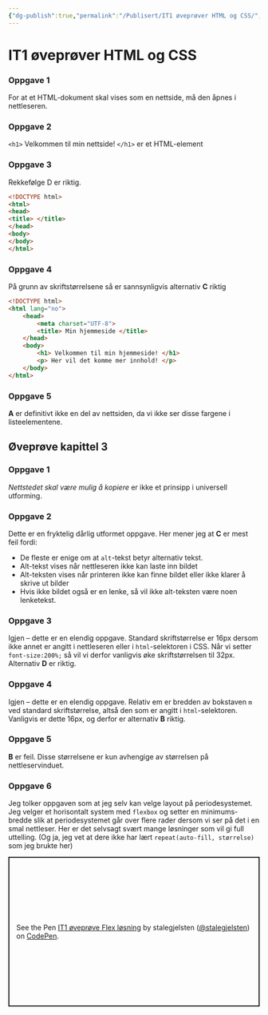 ```yaml
---
{"dg-publish":true,"permalink":"/Publisert/IT1 øveprøver HTML og CSS/","title":"IT1 øveprøver HTML og CSS","tags":[null]}
---
```



# IT1 øveprøver HTML og CSS

### Oppgave 1
For at et HTML-dokument skal vises som en nettside, må den åpnes i nettleseren.

### Oppgave 2
`<h1>` Velkommen til min nettside! `</h1>` er et HTML-element

### Oppgave 3
Rekkefølge D er riktig.
```html
<!DOCTYPE html>
<html>
<head>
<title> </title>
</head>
<body>
</body>
</html>
```

### Oppgave 4
På grunn av skriftstørrelsene så er sannsynligvis alternativ **C** riktig
```html
<!DOCTYPE html>
<html lang="no">
    <head> 
        <meta charset="UTF-8">
        <title> Min hjemmeside </title>
    </head>
    <body>
        <h1> Velkommen til min hjemmeside! </h1>
        <p> Her vil det komme mer innhold! </p>
    </body>
</html>
```

### Oppgave 5
**A** er definitivt ikke en del av nettsiden, da vi ikke ser disse fargene i listeelementene.

## Øveprøve kapittel 3

### Oppgave 1
*Nettstedet skal være mulig å kopiere* er ikke et prinsipp i universell utforming.

### Oppgave 2
Dette er en fryktelig dårlig utformet oppgave. Her mener jeg at **C** er mest feil fordi:
- De fleste er enige om at `alt`-tekst betyr alternativ tekst.
- Alt-tekst vises når nettleseren ikke kan laste inn bildet
- Alt-teksten vises når printeren ikke kan finne bildet eller ikke klarer å skrive ut bilder
- Hvis ikke bildet også er en lenke, så vil ikke alt-teksten være noen lenketekst.

### Oppgave 3
Igjen – dette er en elendig oppgave. Standard skriftstørrelse er 16px dersom ikke annet er angitt i nettleseren eller i `html`-selektoren i CSS. Når vi setter `font-size:200%;` så vil vi derfor vanligvis øke skriftstørrelsen til 32px. Alternativ **D** er riktig.

### Oppgave 4
Igjen – dette er en elendig oppgave. Relativ em er bredden av bokstaven `m` ved standard skriftstørrelse, altså den som er angitt i `html`-selektoren. Vanligvis er dette 16px, og derfor er alternativ **B** riktig.

### Oppgave 5
**B** er feil. Disse størrelsene er kun avhengige av størrelsen på nettleservinduet.

### Oppgave 6
Jeg tolker oppgaven som at jeg selv kan velge layout på periodesystemet. Jeg velger et horisontalt system med `flexbox` og setter en minimums-bredde slik at periodesystemet går over flere rader dersom vi ser på det i en smal nettleser. Her er det selvsagt svært mange løsninger som vil gi full uttelling. (Og ja, jeg vet at dere ikke har lært `repeat(auto-fill, størrelse)` som jeg brukte her)

<p class="codepen" data-height="300" data-default-tab="css,result" data-slug-hash="XWOJyWR" data-editable="true" data-user="stalegjelsten" style="height: 300px; box-sizing: border-box; display: flex; align-items: center; justify-content: center; border: 2px solid; margin: 1em 0; padding: 1em;">
	<span>See the Pen <a href="https://codepen.io/stalegjelsten/pen/XWOJyWR">
	IT1 øveprøve Flex løsning</a> by stalegjelsten (<a href="https://codepen.io/stalegjelsten">@stalegjelsten</a>)
	on <a href="https://codepen.io">CodePen</a>.</span>
</p>
<script async src="https://cpwebassets.codepen.io/assets/embed/ei.js"></script>
